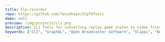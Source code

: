 ```yaml
---
title: Slp-recorder
repo: https://github.com/fessehaye/SlpTOTools
demo: null
preview: /img/projects/cli.png
description: CLI Tools for converting replay game states to video files
keywords: ["CLI", "GraphQL", "Open Broadcaster Software", "Slippi", "NodeJS"]
---
```

